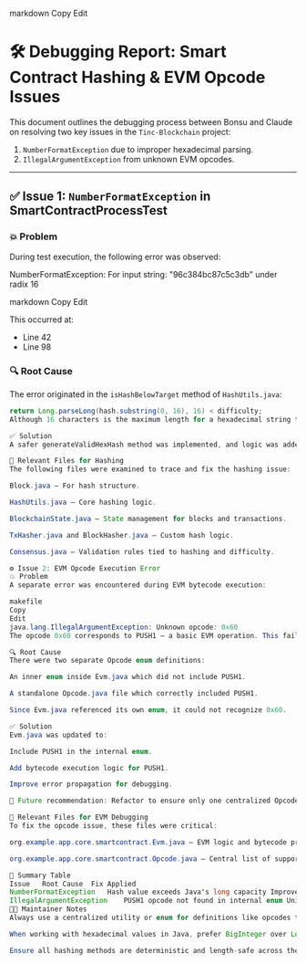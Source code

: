 
markdown
Copy
Edit
# 🛠️ Debugging Report: Smart Contract Hashing & EVM Opcode Issues

This document outlines the debugging process between Bonsu and Claude on resolving two key issues in the `Tinc-Blockchain` project:

1. `NumberFormatException` due to improper hexadecimal parsing.
2. `IllegalArgumentException` from unknown EVM opcodes.

---

## ✅ Issue 1: `NumberFormatException` in SmartContractProcessTest

### 💥 Problem

During test execution, the following error was observed:

NumberFormatException: For input string: "96c384bc87c5c3db" under radix 16

markdown
Copy
Edit

This occurred at:
- Line 42
- Line 98

### 🔍 Root Cause

The error originated in the `isHashBelowTarget` method of `HashUtils.java`:

```java
return Long.parseLong(hash.substring(0, 16), 16) < difficulty;
Although 16 characters is the maximum length for a hexadecimal string to be parsed as a long, certain values (like "96c384bc87c5c3db") can still exceed the safe range of a long, causing a NumberFormatException.

✅ Solution
A safer generateValidHexHash method was implemented, and logic was added to ensure any parsing uses BigInteger or avoids unsafe conversions entirely.

📂 Relevant Files for Hashing
The following files were examined to trace and fix the hashing issue:

Block.java – For hash structure.

HashUtils.java – Core hashing logic.

BlockchainState.java – State management for blocks and transactions.

TxHasher.java and BlockHasher.java – Custom hash logic.

Consensus.java – Validation rules tied to hashing and difficulty.

⚙️ Issue 2: EVM Opcode Execution Error
💥 Problem
A separate error was encountered during EVM bytecode execution:

makefile
Copy
Edit
java.lang.IllegalArgumentException: Unknown opcode: 0x60
The opcode 0x60 corresponds to PUSH1 — a basic EVM operation. This failure was triggered during smart contract tests.

🔍 Root Cause
There were two separate Opcode enum definitions:

An inner enum inside Evm.java which did not include PUSH1.

A standalone Opcode.java file which correctly included PUSH1.

Since Evm.java referenced its own enum, it could not recognize 0x60.

✅ Solution
Evm.java was updated to:

Include PUSH1 in the internal enum.

Add bytecode execution logic for PUSH1.

Improve error propagation for debugging.

🔧 Future recommendation: Refactor to ensure only one centralized Opcode enum is used across the entire project to prevent inconsistencies.

📂 Relevant Files for EVM Debugging
To fix the opcode issue, these files were critical:

org.example.app.core.smartcontract.Evm.java – EVM logic and bytecode processing.

org.example.app.core.smartcontract.Opcode.java – Central list of supported opcodes.

🔁 Summary Table
Issue	Root Cause	Fix Applied
NumberFormatException	Hash value exceeds Java's long capacity	Improved hash parsing with safe methods
IllegalArgumentException	PUSH1 opcode not found in internal enum	Unified opcode handling in Evm.java
👨‍💻 Maintainer Notes
Always use a centralized utility or enum for definitions like opcodes to prevent duplication.

When working with hexadecimal values in Java, prefer BigInteger over Long to avoid range errors.

Ensure all hashing methods are deterministic and length-safe across the system.
